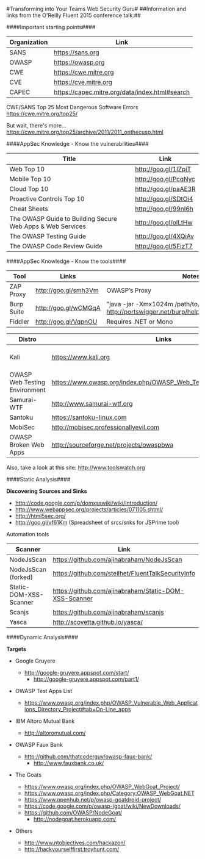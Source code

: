 #Transforming into Your Teams Web Security Guru#
##Information and links from the O'Reilly Fluent 2015 conference talk:##

####Important starting points####

Organization | Link
------------ | ----
SANS | https://sans.org
OWASP | https://owasp.org
CWE | https://cwe.mitre.org
CVE | https://cve.mitre.org
CAPEC | https://capec.mitre.org/data/index.html#search

CWE/SANS Top 25 Most Dangerous Software Errors
https://cwe.mitre.org/top25/

But wait, there's more...
https://cwe.mitre.org/top25/archive/2011/2011_onthecusp.html


####AppSec Knowledge - Know the vulnerabilities####

Title	| Link
----- | ----
Web Top 10 | http://goo.gl/1lZpjT
Mobile Top 10 | http://goo.gl/PcqNyc
Cloud Top 10 | http://goo.gl/paAE3R
Proactive Controls Top 10 | http://goo.gl/SDtOi4
Cheat Sheets | http://goo.gl/99nI6h
The OWASP Guide to Building Secure Web Apps & Web Services | http://goo.gl/olLtHw
The OWASP Testing Guide | http://goo.gl/4XQiAv
The OWASP Code Review Guide | http://goo.gl/5FizT7


####AppSec Knowledge - Know the tools####

Tool | Links | Notes
---- | ----- | -----
ZAP Proxy | http://goo.gl/smh3Vm | OWASP’s Proxy
Burp Suite | http://goo.gl/wCMGqA | "java -jar -Xmx1024m /path/to/burp.jar http://portswigger.net/burp/help/suite_gettingstarted.html"
Fiddler | http://goo.gl/VqpnOU | Requires .NET or Mono

Distro | Links | Notes
------ | ----- | -----
Kali | https://www.kali.org | "General Security Testing   See also:  http://www.blackmoreops.com"
OWASP Web Testing Environment | https://www.owasp.org/index.php/OWASP_Web_Testing_Environment_Project | OWASP specific, mainly contains OWASP tools
Samurai-WTF | http://www.samurai-wtf.org | Web Security Testing
Santoku | https://santoku-linux.com | Mobile Security Testing
MobiSec | http://mobisec.professionallyevil.com | Mobile Security Testing
OWASP Broken Web Apps | http://sourceforge.net/projects/owaspbwa | Set of vulnerable apps

Also, take a look at this site:	http://www.toolswatch.org


####Static Analysis####

__Discovering Sources and Sinks__
* http://code.google.com/p/domxsswiki/wiki/Introduction/
* http://www.webappsec.org/projects/articles/071105.shtml/
* http://html5sec.org/
* http://goo.gl/vf61Km  		(Spreadsheet of srcs/snks for JSPrime tool)


Automation tools

Scanner | Link
------- | ----
NodeJsScan | https://github.com/ajinabraham/NodeJsScan
NodeJsScan (forked) | https://github.com/steilhet/FluentTalkSecurityInfo
Static-DOM-XSS-Scanner | https://github.com/ajinabraham/Static-DOM-XSS-Scanner
Scanjs | https://github.com/ajinabraham/scanjs
Yasca | http://scovetta.github.io/yasca/


####Dynamic Analysis####

__Targets__
* Google Gruyere
  * http://google-gruyere.appspot.com/start/
    * http://google-gruyere.appspot.com/part1/

* OWASP Test Apps List
  * https://www.owasp.org/index.php/OWASP_Vulnerable_Web_Applications_Directory_Project#tab=On-Line_apps

* IBM Altoro Mutual Bank
  * http://altoromutual.com/

* OWASP Faux Bank
  * http://github.com/thatcoderguy/owasp-faux-bank/
    * http://www.fauxbank.co.uk/

* The Goats
  * https://www.owasp.org/index.php/OWASP_WebGoat_Project/
  * https://www.owasp.org/index.php/Category:OWASP_WebGoat.NET
  * https://www.openhub.net/p/owasp-goatdroid-project/
  * https://code.google.com/p/owasp-igoat/wiki/NewDownloads/
  * https://github.com/OWASP/NodeGoat/
    * http://nodegoat.herokuapp.com/

* Others
  * http://www.ntobjectives.com/hackazon/
  * http://hackyourselffirst.troyhunt.com/
